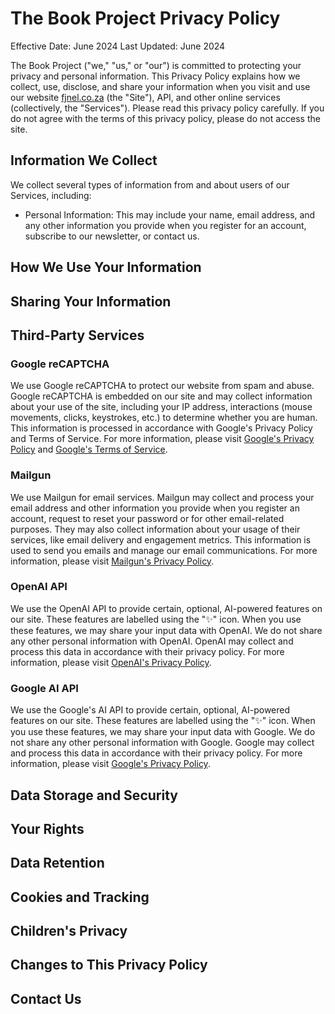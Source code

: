 # The Book Project Privacy Policy

Effective Date: June 2024
Last Updated: June 2024

The Book Project ("we," "us," or "our") is committed to protecting your privacy and personal information. This Privacy Policy explains how we collect, use, disclose, and share your information when you visit and use our website [fjnel.co.za](http://fjnel.co.za) (the "Site"), API, and other online services (collectively, the "Services"). Please read this privacy policy carefully. If you do not agree with the terms of this privacy policy, please do not access the site.

## Information We Collect

We collect several types of information from and about users of our Services, including:
- Personal Information: This may include your name, email address, and any other information you provide when you register for an account, subscribe to our newsletter, or contact us.


## How We Use Your Information


## Sharing Your Information


## Third-Party Services

### Google reCAPTCHA

We use Google reCAPTCHA to protect our website from spam and abuse. Google reCAPTCHA is embedded on our site and may collect information about your use of the site, including your IP address, interactions (mouse movements, clicks, keystrokes, etc.) to determine whether you are human. This information is processed in accordance with Google's Privacy Policy and Terms of Service. For more information, please visit [Google's Privacy Policy](https://policies.google.com/privacy) and [Google's Terms of Service](https://policies.google.com/terms).

### Mailgun

We use Mailgun for email services. Mailgun may collect and process your email address and other information you provide when you register an account, request to reset your password or for other email-related purposes. They may also collect information about your usage of their services, like email delivery and engagement metrics. This information is used to send you emails and manage our email communications. For more information, please visit [Mailgun's Privacy Policy](https://www.mailgun.com/privacy).


### OpenAI API

We use the OpenAI API to provide certain, optional, AI-powered features on our site. These features are labelled using the "✨" icon. When you use these features, we may share your input data with OpenAI. We do not share any other personal information with OpenAI. OpenAI may collect and process this data in accordance with their privacy policy. For more information, please visit [OpenAI's Privacy Policy](https://openai.com/policies/privacy-policy).

### Google AI API

We use the Google's AI API to provide certain, optional, AI-powered features on our site. These features are labelled using the "✨" icon. When you use these features, we may share your input data with Google. We do not share any other personal information with Google. Google may collect and process this data in accordance with their privacy policy. For more information, please visit [Google's Privacy Policy](https://policies.google.com/privacy).

## Data Storage and Security


## Your Rights


## Data Retention


## Cookies and Tracking


## Children's Privacy


## Changes to This Privacy Policy


## Contact Us